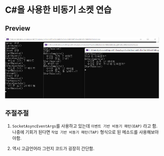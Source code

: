 # C#을 사용한 비동기 소켓 연습

## Preview

![preview](./misc/preview.png)

## 주절주절

1. `SocketAsyncEventArgs`를 사용하고 있는데 `이벤트 기반 비동기 패턴(EAP)` 라고 함. 나중에 기회가 된다면 `작업 기반 비동기 패턴(TAP)` 형식으로 된 메소드를 사용해보아야함.

2. 역시 고급언어라 그런지 코드가 굉장히 간단함.

